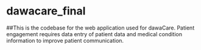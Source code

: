 # dawacare_final

##This is the codebase for the web application used for dawaCare.
Patient engagement requires data entry of patient data and medical condition information to improve patient communication.

